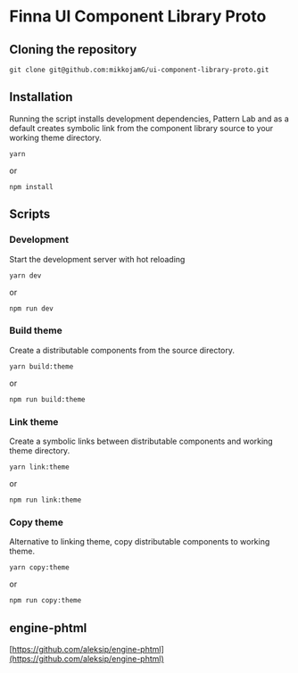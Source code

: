 # Finna UI Component Library Proto
## Cloning the repository
```
git clone git@github.com:mikkojamG/ui-component-library-proto.git
```

## Installation

Running the script installs development dependencies, Pattern Lab and as a default creates symbolic link from the component library source to your working theme directory.

```
yarn
```

or

```
npm install
```

## Scripts

### Development

Start the development server with hot reloading

```
yarn dev
```

or

```
npm run dev
```

### Build theme
Create a distributable components from the source directory.

```
yarn build:theme
```

or

```
npm run build:theme
```

### Link theme
Create a symbolic links between distributable components and working theme directory.
```
yarn link:theme
```
or
```
npm run link:theme
```

### Copy theme
Alternative to linking theme, copy distributable components to working theme.
```
yarn copy:theme
```
or
```
npm run copy:theme
```

## engine-phtml
[https://github.com/aleksip/engine-phtml](https://github.com/aleksip/engine-phtml)
